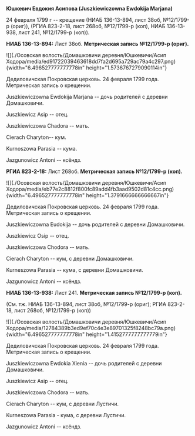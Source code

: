 **Юшкевич Евдокия Асипова (Juszkiewiczowna Ewdokija Marjana)**

24 февраля 1799 г -- крещение (НИАБ 136-13-894, лист 38об, №12/1799-р
(ориг)), (РГИА 823-2-18, лист 268об, №12/1799-р (коп), НИАБ 136-13-938,
лист 241, №12/1799-р (коп)).

**НИАБ 136-13-894:** Лист 38об. **Метрическая запись №12/1799-р
(ориг).**

![](./Осовская волость/Домашковичи деревня/Юшкевичи/Асип Ходора/media/ed91722039463618dd7fa2d695a729ac79a4c297.png){width="6.496527777777778in"
height="1.5736767279090114in"}

Дедиловичская Покровская церковь. 24 февраля 1799 года. Метрическая
запись о крещении.

Juszkiewiczowna Ewdokija Marjana -- дочь родителей с деревни
Домашковичи.

Juszkiewicz Asip -- отец.

Juszkiewiczowa Chadora -- мать.

Cierach Charyton-- кум.

Kurnoszowa Parasia -- кума.

Jazgunowicz Antoni -- ксёндз.

**РГИА 823-2-18:** Лист 268об. **Метрическая запись №12/1799-р (коп).**

![](./Осовская волость/Домашковичи деревня/Юшкевичи/Асип Ходора/media/eb77e2c8812f800fc89add4fb3aad9502d81c4cc.png){width="6.496527777777778in"
height="1.3791666666666667in"}

Дедиловичская Покровская церковь. 24 февраля 1799 года. Метрическая
запись о крещении.

Juszkiewiczowna Eudokija -- дочь родителей с деревни Домашковичи.

Juszkiewicz Osip -- отец.

Juszkiewiczowa Chodora -- мать.

Cierach Charyton -- кум, с деревни Домашковичи.

Kurneszowa Parasia -- кума, с деревни Домашковичи.

Jazgunowicz Antoni -- ксёндз.

**НИАБ 136-13-938:** Лист 241. **Метрическая запись №12/1799-р (коп).**

(См. тж. НИАБ 136-13-894, лист 38об, №12/1799-р (ориг); РГИА 823-2-18,
лист 268об, №12/1799-р (коп))

![](./Осовская волость/Домашковичи деревня/Юшкевичи/Асип Ходора/media/12784389b3ed9ef70c4e3e89701325f8248bc79a.png){width="6.496527777777778in"
height="1.4152777777777779in"}

Дедиловичская Покровская церковь. 24 февраля 1799 года. Метрическая
запись о крещении.

Juszkiewiczowna Ewdokia Xienia -- дочь родителей с деревни Домашковичи.

Juszkiewicz Asip -- отец.

Juszkiewiczowa Chodora -- мать.

Cierach Charyton -- кум, с деревни Лустичи.

Kurneszowa Parasia - кума, с деревни Лустичи.

Jazgunowicz Antoni -- ксёндз.
